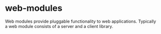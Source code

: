 # web-modules
Web modules provide pluggable functionality to web applications. Typically a web module consists of a server and a client library.
